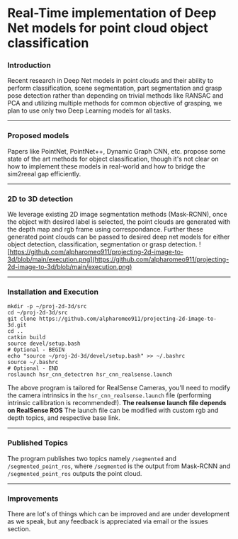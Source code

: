 # Real-Time implementation of Deep Net models for point cloud object classification

### Introduction

Recent research in Deep Net models in point clouds and their ability to perform classification, scene segmentation, part segmentation and grasp pose detection rather than depending on trivial methods like RANSAC and PCA and utilizing multiple methods for common objective of grasping, we plan to use only two Deep Learning models for all tasks.

<hr/>

### Proposed models
Papers like PointNet, PointNet++, Dynamic Graph CNN, etc. propose some 
state of the art methods for object classification, though it's not clear on how to implement these models in real-world and how to bridge the sim2reeal gap efficiently.

<hr/>

### 2D to 3D detection

We leverage existing 2D image segmentation methods (Mask-RCNN), once the object with desired label is selected, the point clouds are generated with the depth map and rgb frame using correspondance. Further these generated point clouds can be passed to desired deep net models for either object detection, classification, segmentation or grasp detection.
![https://github.com/alpharomeo911/projecting-2d-image-to-3d/blob/main/execution.png](https://github.com/alpharomeo911/projecting-2d-image-to-3d/blob/main/execution.png)

<hr/>

### Installation and Execution

```
mkdir -p ~/proj-2d-3d/src
cd ~/proj-2d-3d/src
git clone https://github.com/alpharomeo911/projecting-2d-image-to-3d.git
cd ..
catkin build
source devel/setup.bash
# Optional - BEGIN
echo "source ~/proj-2d-3d/devel/setup.bash" >> ~/.bashrc
source ~/.bashrc
# Optional - END
roslaunch hsr_cnn_detectron hsr_cnn_realsense.launch
```

The above program is tailored for RealSense Cameras, you'll need to modify the camera intrinsics in the `hsr_cnn_realsense.launch` file (performing intrinsic callibration is recommended!).
**The realsense launch file depends on RealSense ROS**
The launch file can be modified with custom rgb and depth topics, and respective base link.

<hr/>

### Published Topics

The program publishes two topics namely `/segmented` and `/segmented_point_ros`, where `/segmented` is the output from Mask-RCNN and `/segmented_point_ros` outputs the point cloud.

<hr/>

### Improvements

There are lot's of things which can be improved and are under development as we speak, but any feedback is appreciated via email or the issues section. 
